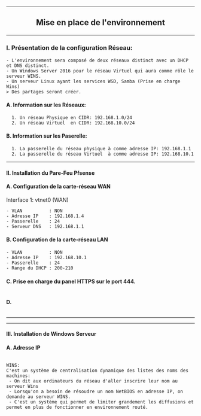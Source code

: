__________________________________________________________________________________________________________________________________________
## <p align=center>**Mise en place de l'environnement**</align>

__________________________________________________________________________________________________________________________________________
### **I. Présentation de la configuration Réseau**:
````
- L'environnement sera composé de deux réseaux distinct avec un DHCP et DNS distinct.
- Un Windows Server 2016 pour le réseau Virtuel qui aura comme rôle le serveur WINS.
- Un serveur Linux ayant les services WSD, Samba (Prise en charge Wins)
> Des partages seront créer.
````

#### A. Information sur les Réseaux:
````
  1. Un réseau Physique en CIDR: 192.168.1.0/24
  2. Un réseau Virtuel  en CIDR: 192.168.10.0/24
````

 #### B. Information sur les Paserelle:
````
  1. La passerelle du réseau physique à comme adresse IP: 192.168.1.1
  2. La passerelle du réseau Virtuel  à comme adresse IP: 192.168.10.1
````
__________________________________________________________________________________________________________________________________________
#### **II. Installation du Pare-Feu Pfsense**

#### A. Configuration de la carte-réseau WAN
Interface 1: vtnet0 (WAN)
````
- VLAN          : NON
- Adresse IP    : 192.168.1.4
- Passerelle    : 24
- Serveur DNS   : 192.168.1.1
````

#### B. Configuration de la carte-réseau LAN
````
- VLAN          : NON
- Adresse IP    : 192.168.10.1
- Passerelle    : 24
- Range du DHCP : 200-210
````


#### C. Prise en charge du panel HTTPS sur le port 444.
````
````

#### D. 
````
````


__________________________________________________________________________________________________________________________________________
____
#### **III. Installation de Windows Serveur**

#### A. Adresse IP
````
````



````
WINS:
C'est un système de centralisation dynamique des listes des noms des machines: 
 - On dit aux ordinateurs du réseau d'aller inscrire leur nom au serveur Wins
 - Lorsqu'on a besoin de résoudre un nom NetBIOS en adresse IP, on demande au serveur WINS.
 - C'est un système qui permet de limiter grandement les diffusions et permet en plus de fonctionner en environnement routé.
````
